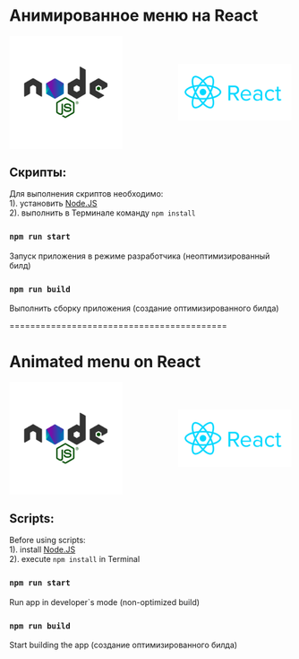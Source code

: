 # Анимированное меню на React

<div style="width: 100%; display: flex; justify-content: space-between; align-items: center">
    <img 
        src="src/assets/images/docs/nodejs-new-pantone-black.svg"
        style="width: 40%"
    />
    <img 
        src="src/assets/images/docs/reactjs-ar21.svg"
        style="width: 40%"
    />
</div>

## Скрипты:
Для выполнения скриптов необходимо: \
1). установить [Node.JS](https://nodejs.org/en/download/) \
2). выполнить в Терминале команду `npm install`

### `npm run start`
Запуск приложения в режиме разработчика (неоптимизированный билд)

### `npm run build`
Выполнить сборку приложения (создание оптимизированного билда)

==========================================

# Animated menu on React

<div style="width: 100%; display: flex; justify-content: space-between; align-items: center">
    <img 
        src="src/assets/images/docs/nodejs-new-pantone-black.svg"
        style="width: 40%"
    />
    <img 
        src="src/assets/images/docs/reactjs-ar21.svg"
        style="width: 40%"
    />
</div>

## Scripts:
Before using scripts: \
1). install [Node.JS](https://nodejs.org/en/download/) \
2). execute `npm install` in Terminal

### `npm run start`
Run app in developer`s mode (non-optimized build)

### `npm run build`
Start building the app (создание оптимизированного билда)